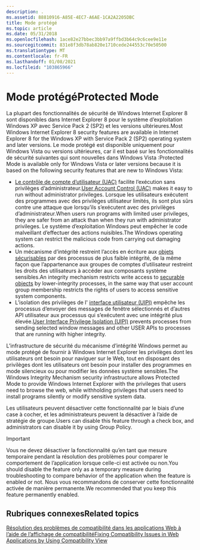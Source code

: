 ```yaml
---
description: .
ms.assetid: 88810916-A85E-4EC7-A6AE-1CA2A2205DBC
title: Mode protégé
ms.topic: article
ms.date: 05/31/2018
ms.openlocfilehash: 1ace82e27bbec3bb97a9ffbd3b64c9c6cee9e11e
ms.sourcegitcommit: 831e8f3db78ab820e1710cede244553c70e50500
ms.translationtype: MT
ms.contentlocale: fr-FR
ms.lasthandoff: 01/08/2021
ms.locfileid: "103865966"
---
```

# <a name="protected-mode"></a><span data-ttu-id="6428c-103">Mode protégé</span><span class="sxs-lookup"><span data-stu-id="6428c-103">Protected Mode</span></span>

<span data-ttu-id="6428c-104">La plupart des fonctionnalités de sécurité de Windows Internet Explorer 8 sont disponibles dans Internet Explorer 8 pour le système d’exploitation Windows XP avec Service Pack 2 (SP2) et les versions ultérieures.</span><span class="sxs-lookup"><span data-stu-id="6428c-104">Most Windows Internet Explorer 8 security features are available in Internet Explorer 8 for the Windows XP with Service Pack 2 (SP2) operating system and later versions.</span></span> <span data-ttu-id="6428c-105">Le mode protégé est disponible uniquement pour Windows Vista ou versions ultérieures, car il est basé sur les fonctionnalités de sécurité suivantes qui sont nouvelles dans Windows Vista :</span><span class="sxs-lookup"><span data-stu-id="6428c-105">Protected Mode is available only for Windows Vista or later versions because it is based on the following security features that are new to Windows Vista:</span></span>

-   <span data-ttu-id="6428c-106">[Le contrôle de compte d’utilisateur (UAC)](https://msdn.microsoft.com/library/aa511445.aspx) facilite l’exécution sans privilèges d’administrateur.</span><span class="sxs-lookup"><span data-stu-id="6428c-106">[User Account Control (UAC)](https://msdn.microsoft.com/library/aa511445.aspx) makes it easy to run without administrator privileges.</span></span> <span data-ttu-id="6428c-107">Lorsque les utilisateurs exécutent des programmes avec des privilèges utilisateur limités, ils sont plus sûrs contre une attaque que lorsqu’ils s’exécutent avec des privilèges d’administrateur.</span><span class="sxs-lookup"><span data-stu-id="6428c-107">When users run programs with limited user privileges, they are safer from an attack than when they run with administrator privileges.</span></span> <span data-ttu-id="6428c-108">Le système d’exploitation Windows peut empêcher le code malveillant d’effectuer des actions nuisibles.</span><span class="sxs-lookup"><span data-stu-id="6428c-108">The Windows operating system can restrict the malicious code from carrying out damaging actions.</span></span>
-   <span data-ttu-id="6428c-109">Un mécanisme d’intégrité restreint l’accès en écriture aux [objets sécurisables](../secauthz/securable-objects.md) par des processus de plus faible intégrité, de la même façon que l’appartenance aux groupes de comptes d’utilisateur restreint les droits des utilisateurs à accéder aux composants système sensibles.</span><span class="sxs-lookup"><span data-stu-id="6428c-109">An integrity mechanism restricts write access to [securable objects](../secauthz/securable-objects.md) by lower-integrity processes, in the same way that user account group membership restricts the rights of users to access sensitive system components.</span></span>
-   <span data-ttu-id="6428c-110">L’isolation des privilèges de l' [interface utilisateur (UIPI)](/previous-versions/dotnet/articles/bb625963(v=msdn.10)) empêche les processus d’envoyer des messages de fenêtre sélectionnés et d’autres API utilisateur aux processus qui s’exécutent avec une intégrité plus élevée.</span><span class="sxs-lookup"><span data-stu-id="6428c-110">[User Interface Privilege Isolation (UIPI)](/previous-versions/dotnet/articles/bb625963(v=msdn.10)) prevents processes from sending selected window messages and other USER APIs to processes that are running with higher integrity.</span></span>

<span data-ttu-id="6428c-111">L’infrastructure de sécurité du mécanisme d’intégrité Windows permet au mode protégé de fournir à Windows Internet Explorer les privilèges dont les utilisateurs ont besoin pour naviguer sur le Web, tout en disposant des privilèges dont les utilisateurs ont besoin pour installer des programmes en mode silencieux ou pour modifier les données système sensibles.</span><span class="sxs-lookup"><span data-stu-id="6428c-111">The Windows Integrity Mechanism security infrastructure allows Protected Mode to provide Windows Internet Explorer with the privileges that users need to browse the web, while withholding privileges that users need to install programs silently or modify sensitive system data.</span></span>

<span data-ttu-id="6428c-112">Les utilisateurs peuvent désactiver cette fonctionnalité par le biais d’une case à cocher, et les administrateurs peuvent la désactiver à l’aide de stratégie de groupe.</span><span class="sxs-lookup"><span data-stu-id="6428c-112">Users can disable this feature through a check box, and administrators can disable it by using Group Policy.</span></span>

> [!IMPORTANT]
> <span data-ttu-id="6428c-113">Vous ne devez désactiver la fonctionnalité qu’en tant que mesure temporaire pendant la résolution des problèmes pour comparer le comportement de l’application lorsque celle-ci est activée ou non.</span><span class="sxs-lookup"><span data-stu-id="6428c-113">You should disable the feature only as a temporary measure during troubleshooting to compare behavior of the application when the feature is enabled or not.</span></span> <span data-ttu-id="6428c-114">Nous vous recommandons de conserver cette fonctionnalité activée de manière permanente.</span><span class="sxs-lookup"><span data-stu-id="6428c-114">We recommended that you keep this feature permanently enabled.</span></span>

 

## <a name="related-topics"></a><span data-ttu-id="6428c-115">Rubriques connexes</span><span class="sxs-lookup"><span data-stu-id="6428c-115">Related topics</span></span>

<dl> <dt>

[<span data-ttu-id="6428c-116">Résolution des problèmes de compatibilité dans les applications Web à l’aide de l’affichage de compatibilité</span><span class="sxs-lookup"><span data-stu-id="6428c-116">Fixing Compatibility Issues in Web Applications by Using Compatibility View</span></span>](remediating-web-applications-and-add-ons.md)
</dt> </dl>

 

 

